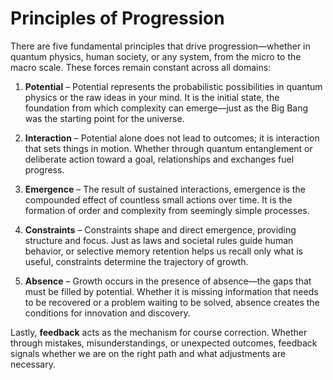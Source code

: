 # Principles of Progression

There are five fundamental principles that drive progression—whether in quantum physics, human society, or any system, from the micro to the macro scale. These forces remain constant across all domains:  

1. **Potential** – Potential represents the probabilistic possibilities in quantum physics or the raw ideas in your mind. It is the initial state, the foundation from which complexity can emerge—just as the Big Bang was the starting point for the universe.  

2. **Interaction** – Potential alone does not lead to outcomes; it is interaction that sets things in motion. Whether through quantum entanglement or deliberate action toward a goal, relationships and exchanges fuel progress.  

3. **Emergence** – The result of sustained interactions, emergence is the compounded effect of countless small actions over time. It is the formation of order and complexity from seemingly simple processes.  

4. **Constraints** – Constraints shape and direct emergence, providing structure and focus. Just as laws and societal rules guide human behavior, or selective memory retention helps us recall only what is useful, constraints determine the trajectory of growth.  

5. **Absence** – Growth occurs in the presence of absence—the gaps that must be filled by potential. Whether it is missing information that needs to be recovered or a problem waiting to be solved, absence creates the conditions for innovation and discovery.  

Lastly, **feedback** acts as the mechanism for course correction. Whether through mistakes, misunderstandings, or unexpected outcomes, feedback signals whether we are on the right path and what adjustments are necessary.